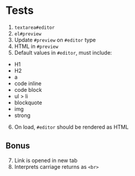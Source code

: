 # Tests

1. ```textarea#editor```
2. ```el#preview```
3. Update ```#preview``` on ```#editor``` type
4. HTML in ```#preview```
5. Default values in ```#editor```, must include:
  * H1
  * H2
  * a
  * code inline
  * code block
  * ul > li
  * blockquote
  * img
  * strong
6. On load, ```#editor``` should be rendered as HTML

## Bonus

7. Link is opened in new tab
8. Interprets carriage returns as ```<br>```